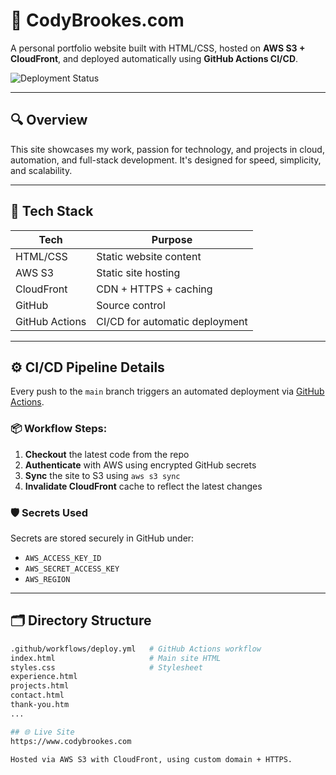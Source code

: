 # 🚀 CodyBrookes.com

A personal portfolio website built with HTML/CSS, hosted on **AWS S3 + CloudFront**, and deployed automatically using **GitHub Actions CI/CD**.

![Deployment Status](https://img.shields.io/github/actions/workflow/status/YOUR_GITHUB_USERNAME/YOUR_REPO_NAME/deploy.yml?branch=main&label=deploy)

---

## 🔍 Overview

This site showcases my work, passion for technology, and projects in cloud, automation, and full-stack development. It's designed for speed, simplicity, and scalability.

---

## 🧱 Tech Stack

| Tech         | Purpose                          |
|--------------|----------------------------------|
| HTML/CSS     | Static website content           |
| AWS S3       | Static site hosting              |
| CloudFront   | CDN + HTTPS + caching            |
| GitHub       | Source control                   |
| GitHub Actions | CI/CD for automatic deployment |

---

## ⚙️ CI/CD Pipeline Details

Every push to the `main` branch triggers an automated deployment via [GitHub Actions](https://github.com/features/actions).

### 📦 Workflow Steps:

1. **Checkout** the latest code from the repo
2. **Authenticate** with AWS using encrypted GitHub secrets
3. **Sync** the site to S3 using `aws s3 sync`
4. **Invalidate CloudFront** cache to reflect the latest changes

### 🛡️ Secrets Used

Secrets are stored securely in GitHub under:
- `AWS_ACCESS_KEY_ID`
- `AWS_SECRET_ACCESS_KEY`
- `AWS_REGION`

---

## 🗂 Directory Structure

```bash
.github/workflows/deploy.yml   # GitHub Actions workflow
index.html                     # Main site HTML
styles.css                     # Stylesheet
experience.html
projects.html
contact.html
thank-you.htm
...

## 🌐 Live Site
https://www.codybrookes.com

Hosted via AWS S3 with CloudFront, using custom domain + HTTPS.
